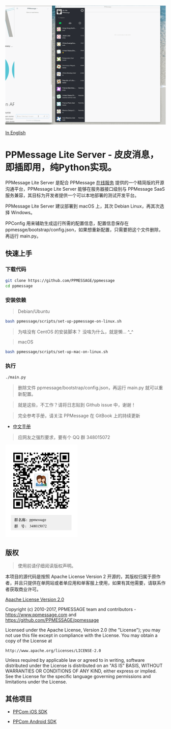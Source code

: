 ![PPMessage Demo](/ppmessage/doc/ppkefu-ppcom.gif)

[In English](/README.md)

# PPMessage Lite Server - 皮皮消息，即插即用，纯Python实现。

PPMessage Lite Server 是配合 PPMessage [在线服务](https://ppmessage.com) 提供的一个精简版的开源沟通平台，PPMessage Lite Server 能够在服务器接口级别与 PPMessage SaaS 服务兼容，其目标为开发者提供一个可以本地部署的测试开发平台。

PPMessage Lite Server 建议部署到 macOS 上，其次 Debian Linux，再其次选择 Windows。

PPConfig 用来辅助生成运行所需的配置信息，配置信息保存在 ppmessge/bootstrap/config.json，如果想重新配置，只需要把这个文件删除，再运行 main.py。


## 快速上手

### 下载代码

```bash
git clone https://github.com/PPMESSAGE/ppmessage
cd ppmessage
```

### 安装依赖

> Debian/Ubuntu

```bash
bash ppmessage/scripts/set-up-ppmessage-on-linux.sh
```

> 为啥没有 CentOS 的安装脚本？ 没啥为什么，就是懒... ^_^

> macOS


```bash
bash ppmessage/scripts/set-up-mac-on-linux.sh
```


### 执行


```bash
./main.py
```
> 删除文件 ppmessage/bootstrap/config.json，再运行 main.py 就可以重新配置。

> 就是这些，不工作？请将日志贴到 Github issue 中，谢谢！

 
> 完全参考手册，请关注 PPMessage 在 GitBook 上的持续更新

* [中文手册](https://ppmessage.gitbooks.io/ppbook/content/)


> 应网友之强烈要求，要有个 QQ 群 348015072


![](/ppmessage/doc/348015072.png)


## 版权 

> 使用前请仔细阅读版权声明。

本项目的源代码是按照 Apache License Version 2 开源的，其版权归属于原作者，并且只提供在单网站或者单应用和单客服上使用，如果有其他需要，请联系作者获取商业许可。

[Apache License Version 2.0](http://www.apache.org/licenses/LICENSE-2.0)

Copyright (c) 2010-2017, PPMESSAGE team and contributors - https://www.ppmessage.com and https://github.com/PPMESSAGE/ppmessage

Licensed under the Apache License, Version 2.0 (the "License");
you may not use this file except in compliance with the License.
You may obtain a copy of the License at

    http://www.apache.org/licenses/LICENSE-2.0

Unless required by applicable law or agreed to in writing, software
distributed under the License is distributed on an "AS IS" BASIS,
WITHOUT WARRANTIES OR CONDITIONS OF ANY KIND, either express or implied.
See the License for the specific language governing permissions and
limitations under the License.



## 其他项目

* [PPCom iOS SDK](https://github.com/PPMESSAGE/ppcom-ios-sdk)

* [PPCom Android SDK](https://github.com/PPMESSAGE/ppcom-android-sdk)

